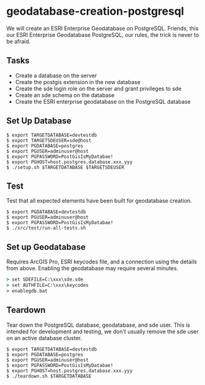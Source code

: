 # geodatabase-creation-postgresql

We will create an ESRI Enterprise Geodatabase on PostgreSQL. Friends, this our ESRI Enterprise Geodatabase PostgreSQL, our rules, the trick is never to be afraid.

## Tasks

* Create a database on the server
* Create the postgis extension in the new database
* Create the sde login role on the server and grant privileges to sde
* Create an sde schema on the database
* Create the ESRI enterprise geodatabase on the PostgreSQL database

## Set Up Database 

```shell
$ export TARGETDATABASE=devtestdb
$ export TARGETSDEUSER=sde@host
$ export PGDATABASE=postgres
$ export PGUSER=adminuser@host
$ export PGPASSWORD=PostGisIsMyDatabae!
$ export PGHOST=host.postgres.database.xxx.yyy
$ ./setup.sh $TARGETDATABASE $TARGETSDEUSER
```

## Test

Test that all expected elements have been built for geodatabase creation.

```shell
$ export PGDATABASE=devtestdb
$ export PGUSER=adminuser@host
$ export PGPASSWORD=PostGisIsMyDatabae!
$ ./src/test/run-all-tests.sh 
```

## Set up Geodatabase

Requires ArcGIS Pro, ESRI keycodes file, and a connection using the details from above. Enabling the geodatabase may require several minutes.

```bat
> set SDEFILE=C:\xxx\sde.sde
> set AUTHFILE=C:\xxx\keycodes
> enablegdb.bat
```

## Teardown

Tear down the PostgreSQL database, geodatabase, and sde user. This is intended for development and testing, we don't usually remove the sde user on an active database cluster.

```shell
$ export TARGETDATABASE=devtestdb
$ export PGDATABASE=postgres
$ export PGUSER=adminuser@host
$ export PGPASSWORD=PostGisIsMyDatabae!
$ export PGHOST=host.postgres.database.xxx.yyy
$ ./teardown.sh $TARGETDATABASE
```

